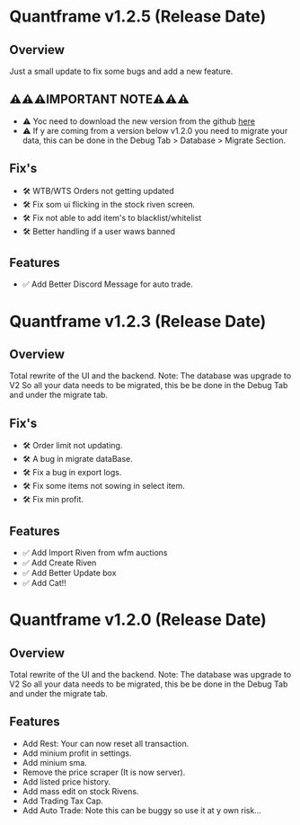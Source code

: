 # Quantframe v1.2.5 (Release Date)

## Overview

Just a small update to fix some bugs and add a new feature.

## ⚠️⚠️⚠️IMPORTANT NOTE⚠️⚠️⚠️

- ⚠️ Yoc need to download the new version from the github [here](https://github.com/Kenya-DK/quantframe-react/releases/tag/v1.2.5)
- ⚠️ If y are coming from a version below v1.2.0 you need to migrate your data, this can be done in the Debug Tab > Database > Migrate Section.

## Fix's

- 🛠️ WTB/WTS Orders not getting updated
- 🛠️ Fix som ui flicking in the stock riven screen.
- 🛠️ Fix not able to add item's to blacklist/whitelist
- 🛠️ Better handling if a user waws banned

## Features

- ✅ Add Better Discord Message for auto trade.

# Quantframe v1.2.3 (Release Date)

## Overview

Total rewrite of the UI and the backend.
Note: The database was upgrade to V2
So all your data needs to be migrated, this be be done in the Debug Tab and under the migrate tab.

## Fix's

- 🛠️ Order limit not updating.
- 🛠️ A bug in migrate dataBase.
- 🛠️ Fix a bug in export logs.
- 🛠️ Fix some items not sowing in select item.
- 🛠️ Fix min profit.

## Features

- ✅ Add Import Riven from wfm auctions
- ✅ Add Create Riven
- ✅ Add Better Update box
- ✅ Add Cat!!

# Quantframe v1.2.0 (Release Date)

## Overview

Total rewrite of the UI and the backend.
Note: The database was upgrade to V2
So all your data needs to be migrated, this be be done in the Debug Tab and under the migrate tab.

## Features

- Add Rest: Your can now reset all transaction.
- Add minium profit in settings.
- Add minium sma.
- Remove the price scraper (It is now server).
- Add listed price history.
- Add mass edit on stock Rivens.
- Add Trading Tax Cap.
- Add Auto Trade: Note this can be buggy so use it at y own risk...
